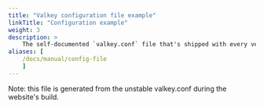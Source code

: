 ```yaml
---
title: "Valkey configuration file example"
linkTitle: "Configuration example"
weight: 3
description: >
    The self-documented `valkey.conf` file that's shipped with every version.
aliases: [
    /docs/manual/config-file
    ]
---
```


Note: this file is generated from the unstable valkey.conf during the website's build.
